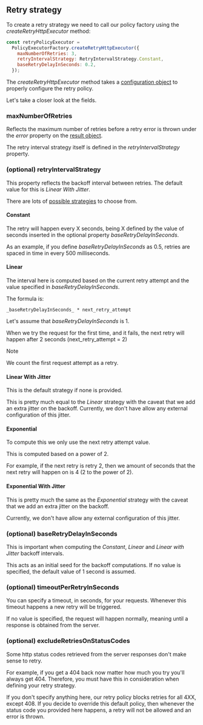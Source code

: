 ## Retry strategy

To create a retry strategy we need to call our policy factory using the _createRetryHttpExecutor_ method:

```js
const retryPolicyExecutor =
  PolicyExecutorFactory.createRetryHttpExecutor({
    maxNumberOfRetries: 3,
    retryIntervalStrategy: RetryIntervalStrategy.Constant,
    baseRetryDelayInSeconds: 0.2,
  });
```

The _createRetryHttpExecutor_ method takes a [configuration object](../../../src/retry/models/retry-policy-type.ts) to properly configure the retry policy.

Let's take a closer look at the fields.

### maxNumberOfRetries
Reflects the maximum number of retries before a retry error is thrown under the _error_ property on the [result object](../../result/result.md).

The retry interval strategy itself is defined in the _retryIntervalStrategy_ property.


### (optional) retryIntervalStrategy
This property reflects the backoff interval between retries. The default value for this is _Linear With Jitter_.

There are lots of [possible strategies](../../../src/retry/models/retry-interval-options.ts) to choose from.

#### Constant
The retry will happen every X seconds, being X defined by the value of seconds inserted in the optional property _baseRetryDelayInSeconds_.

As an example, if you define _baseRetryDelayInSeconds_ as 0.5, retries are spaced in time in every 500 milliseconds. 

#### Linear
The interval here is computed based on the current retry attempt and the value specified in _baseRetryDelayInSeconds_.

The formula is:
```
_baseRetryDelayInSeconds_ * next_retry_attempt
```

Let's assume that _baseRetryDelayInSeconds_ is 1.

When we try the request for the first time, and it fails, the next retry will happen after 2 seconds (next_retry_attempt = 2)

> [!NOTE]
> We count the first request attempt as a retry.


#### Linear With Jitter
This is the default strategy if none is provided.

This is pretty much equal to the _Linear_ strategy with the caveat that we add an extra jitter on the backoff. Currently, we don't have allow any external configuration of this jitter.


#### Exponential
To compute this we only use the next retry attempt value.

This is computed based on a power of 2.

For example, if the next retry is retry 2, then we amount of seconds that the next retry will happen on is 4 (2 to the power of 2).


#### Exponential With Jitter
This is pretty much the same as the _Exponential_ strategy with the caveat that we add an extra jitter on the backoff.

Currently, we don't have allow any external configuration of this jitter.


### (optional) baseRetryDelayInSeconds
This is important when computing the _Constant_, _Linear_ and _Linear with Jitter_ backoff intervals.

This acts as an initial seed for the backoff computations. If no value is specified, the default value of 1 second is assumed. 


### (optional) timeoutPerRetryInSeconds
You can specify a timeout, in seconds, for your requests. Whenever this timeout happens a new retry will be triggered.

If no value is specified, the request will happen normally, meaning until a response is obtained from the server.


### (optional) excludeRetriesOnStatusCodes
Some http status codes retrieved from the server responses don't make sense to retry.

For example, if you get a 404 back now matter how much you try you'll always get 404. Therefore, you must have this in consideration when defining your retry strategy.

If you don't specify anything here, our retry policy blocks retries for all 4XX, except 408.
If you decide to override this default policy, then whenever the status code you provided here happens, a retry will not be allowed and an error is thrown.